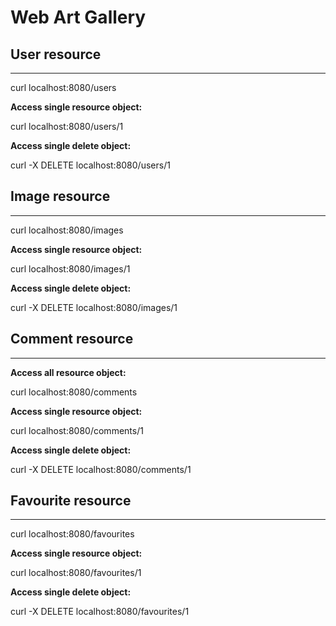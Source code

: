 # Web Art Gallery

## User resource
---------------------------------

curl localhost:8080/users

**Access single resource object:**

curl localhost:8080/users/1

**Access single delete object:**

curl -X DELETE localhost:8080/users/1

## Image resource
---------------------------------

curl localhost:8080/images

**Access single resource object:**

curl localhost:8080/images/1

**Access single delete object:**

curl -X DELETE localhost:8080/images/1

## Comment resource
---------------------------------

**Access all resource object:**

curl localhost:8080/comments

**Access single resource object:**

curl localhost:8080/comments/1

**Access single delete object:**

curl -X DELETE localhost:8080/comments/1

## Favourite resource
---------------------------------

curl localhost:8080/favourites

**Access single resource object:**

curl localhost:8080/favourites/1

**Access single delete object:**

curl -X DELETE localhost:8080/favourites/1